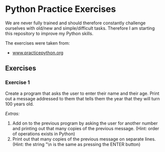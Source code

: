 # Python Practice Exercises

We are never fully trained and should therefore constantly challenge 
ourselves with old/new and simple/difficult tasks. Therefore I am 
starting this repository to improve my Python skills. 

The exercises were taken from:
* www.practicepython.org

## Exercises

### Exercise 1

Create a program that asks the user to enter their name and their age. 
Print out a message addressed to them that tells them the year that they 
will turn 100 years old.

*Extras:*

1. Add on to the previous program by asking the user for another number 
and printing out that many copies of the previous message. 
(Hint: order of operations exists in Python)
2. Print out that many copies of the previous message on separate lines. 
(Hint: the string "\n is the same as pressing the ENTER button)